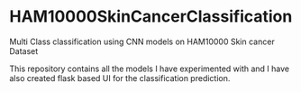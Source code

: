 # HAM10000SkinCancerClassification
Multi Class classification using CNN models on HAM10000 Skin cancer Dataset



This repository contains all the models I have experimented with and I have also created flask based UI for the classification prediction.
